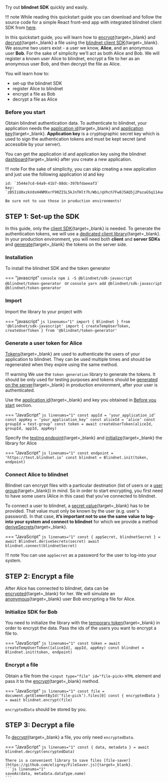 Try out **blindnet SDK** quickly and easily.

!!! note
    While reading this quickstart guide you can download and follow the source code for a simple React front-end app with integrated blindnet client SDK from [here](https://github.com/blindnet-io/blindnet-client-js-example).

In this quickstart guide, you will learn how to [encrypt](./guides/encrypt.md){target=_blank} and [decrypt](./guides/decrypt.md){target=_blank} a file using the [blindnet client SDK](./guides/introduction.md){target=_blank}.  
We assume two users exist - a user we know, **Alice**, and an anonymous user **Bob**. For the sake of simplicity we’ll act as both Alice and Bob. We will register a known user Alice to blindnet, encrypt a file to her as an anonymous user Bob, and then decrypt the file as Alice.

You will learn how to:

- set-up the blindnet SDK
- register Alice to blindnet
- encrypt a file as Bob
- decrypt a file as Alice

### Before you start
Obtain blindnet authentication data. To authenticate to blindnet, your application needs the [application id](./other/glossary.md#application_id){target=_blank} and [application key](./other/glossary.md#application_key){target=_blank}.
**Application key** is a cryptographic secret key which is used to sign the authentication tokens and must be kept secret (and accessible by your server).

You can get the application id and application key using the blindnet [dashboard](https://dashboard.blindnet.io){target=_blank} after you create a new application.

!!! note
    For the sake of simplicity, you can skip creating a new application and just use the following application id and key

    id: `3544e7cd-64a9-41b7-88dc-397bfdaeeaf3`  
    key: `zB5IiU0xzkVdsH4NMXxrF90ZISL5kJnTHlt7h/Wbi/qVhch7Fw8J5AQ5j2PazaG5q114uApZRH4X1/kTKVx0Cw==`

    Be sure not to use those in production environments!

## **STEP 1**: Set-up the SDK

In this guide, only the [client SDK](./guides/introduction.md){target=_blank} is needed. To generate the authentication tokens, we will use a [dedicated client library](https://www.npmjs.com/package/@blindnet/token-generator){target=_blank}. In your production environment, you will need both **client** and **server SDKs** and [generate](./guides/managing_users_access.md#creating_user_tokens){target=_blank} the tokens on the server side.

### Installation
To install the blindnet SDK and the token generator

=== "javascript"
    ```console
    npm i -S @blindnet/sdk-javascript @blindnet/token-generator
    ```
    or
    ```console
    yarn add @blindnet/sdk-javascript @blindnet/token-generator
    ```

### Import
Import the library to your project with

=== "javascript"
    ```js linenums="1"
    import { Blindnet } from '@blindnet/sdk-javascript'
    import { createTempUserToken, createUserToken } from '@blindnet/token-generator'
    ```

### Generate a user token for **Alice**
[Tokens](./other/glossary.md#authentication_token){target=_blank} are used to authenticate the users of your application to blindnet. They can be used multiple times and should be regenerated when they expire using the same method. 

!!! warning
    We use the `token generation` library to generate the tokens. It should be only used for testing purposes and tokens should be [generated on the server](./guides/managing_users_access.md#creating_user_tokens){target=_blank} in production environment, after your user is authenticated.

Use the [application id](./other/glossary.md#application_id){target=_blank} and key you obtained in [Before you start](#before_you_start) section.

=== "JavaScript"
    ```js linenums="1"
    const appId = ‘your_application_id’
    const appKey = ‘your_application_key’
    const aliceId = ‘alice’
    const groupId = test-group’
    const token = await createUserToken(aliceId, groupId, appId, appKey)
    ```

Specify the [testing endpoint](./other/glossary.md#testing_endpoint){target=_blank} and [initialize](./guides/installation.md#initialization){target=_blank} the library for Alice

=== "JavaScript"
    ```js linenums="1"
    const endpoint = 'https://test.blindnet.io’
    const blindnet = Blindnet.init(token, endpoint)
    ```

### Connect Alice to blindnet

Blindnet can encrypt files with a particular destination (list of users or a [user group](./other/glossary.md#user_groups){target=_blank}) in mind. So in order to start encrypting, you first need to have some users (Alice in this case) that you’ve connected to blindnet.

To connect a user to blindnet, a [secret value](./other/glossary.md#secret_value){target=_blank} has to be provided. That value must only be known 
by the user (e.g. user's password). In that case, **it’s important not to use the same value to log-into your system and connect to blindnet** for which we provide a method [deriveSecrets](./guides/managing_users_access.md#splitting_secrets){target=_blank}.

=== "JavaScript"
    ```js linenums="1"
    const { appSecret, blindnetSecret } = await Blindnet.deriveSecrets(secret)
    await blindnet.connect(blindnetSecret)
    ```

!!! note
    You can use `appSecret` as a password for the user to log-into your system.

## **STEP 2**: Encrypt a file

After Alice has connected to blindnet, data can be [encrypted](./guides/encrypt.md){target=_blank} for her.
We will simulate an [anonymous](./other/glossary.md#anonymous_user){target=_blank} user Bob encrypting a file for Alice.

### Initialize SDK for Bob

You need to initialize the library with the [temporary token](./other/glossary.md#short_term_token){target=_blank} in order to encrypt the data. Pass the ids of the users you want to encrypt a file to.

=== "JavaScript"
    ```js linenums="1"
    const token = await createTempUserToken([aliceId], appId, appKey)
    const blindnet = Blindnet.init(token, endpoint)
    ```

### Encrypt a file
Obtain a file from the `<input type="file" id="file-pick>` `HTML` element and pass it to the [encrypt](./guides/encrypt.md#encrypt){target=_blank} method.

=== "JavaScript"
    ```js linenums="1"
    const file = document.getElementById(‘file-pick’).files[0]
    const { encryptedData } = await blindnet.encrypt(file)
    ```

`encryptedData` should be stored by you.

## **STEP 3**: Decrypt a file

To [decrypt](./guides/decrypt.md#decrypt){target=_blank} a file, you only need `encryptedData`.

=== "JavaScript"
    ```js linenums="1"
    const { data, metadata } = await blindnet.decrypt(encryptedData)
    ```

    There is a convenient library to save files [file-saver](https://github.com/eligrey/FileSaver.js){target=_blank}.
    ```js linenums="1"
    saveAs(data, metadata.dataType.name)
    ```


